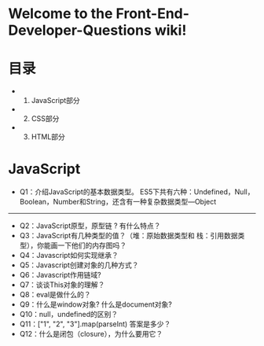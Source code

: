 # Welcome to the Front-End-Developer-Questions wiki!

# 目录
* 1. JavaScript部分
* 2. CSS部分
* 3. HTML部分

# JavaScript
* Q1：介绍JavaScript的基本数据类型。
ES5下共有六种：Undefined，Null，Boolean，Number和String，还含有一种复杂数据类型—Object

***

* Q2：JavaScript原型，原型链 ? 有什么特点？
* Q3：JavaScript有几种类型的值？（堆：原始数据类型和 栈：引用数据类型），你能画一下他们的内存图吗？
* Q4：Javascript如何实现继承？
* Q5：Javascript创建对象的几种方式？
* Q6：Javascript作用链域?
* Q7：谈谈This对象的理解？
* Q8：eval是做什么的？
* Q9：什么是window对象? 什么是document对象?
* Q10：null，undefined的区别？
* Q11：["1", "2", "3"].map(parseInt) 答案是多少？
* Q12：什么是闭包（closure），为什么要用它？


